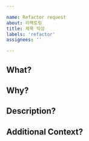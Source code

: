 ```yaml
---

name: Refactor request
about: 리팩토링
title: 제목 작성
labels: 'refactor'
assignees: ''

---
```



## What?
<!-- 무엇을 리팩토링 하는지 작성하기 -->


## Why?
<!-- 왜 리팩토링이 이루어져야 하는지 작성하기 -->


## Description?
<!-- 아래에 어떻게 리팩토링 할 것인지 구체적으로! 작성하기 -->


<!--
ex
- My cool issue
  - Sub-issue 1
  - Sub-issue 2
- Another high-level problem
- etc
-->

## Additional Context?
<!-- 추가적으로 작성해야 할 것이 있으면 작성하기 -->
